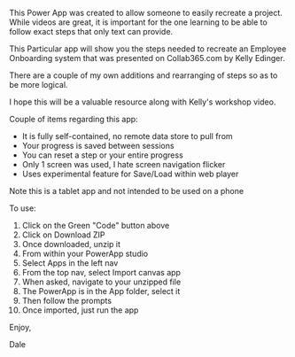 This Power App was created to allow someone to easily recreate a project. While videos are great, it is important for the one learning to be able to follow exact steps that only text can provide.

This Particular app will show you the steps needed to recreate an Employee Onboarding system that was presented on Collab365.com by Kelly Edinger.

There are a couple of my own additions and rearranging of steps so as to be more logical.

I hope this will be a valuable resource along with Kelly's workshop video.

Couple of items regarding this app:

- It is fully self-contained, no remote data store to pull from
- Your progress is saved between sessions
- You can reset a step or your entire progress
- Only 1 screen was used, I hate screen navigation flicker
- Uses experimental feature for Save/Load within web player

Note this is a tablet app and not intended to be used on a phone

To use:

1. Click on the Green "Code" button above
2. Click on Download ZIP
3. Once downloaded, unzip it
5. From within your PowerApp studio
6. Select Apps in the left nav
7. From the top nav, select Import canvas app
8. When asked, navigate to your unzipped file
9. The PowerApp is in the App folder, select it
10. Then follow the prompts
11. Once imported, just run the app

Enjoy,

Dale

 
